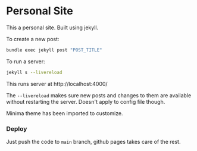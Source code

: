 # Personal Site

This a personal site. Built using jekyll.

To create a new post:

```bash
bundle exec jekyll post "POST_TITLE"
```

To run a server:

```bash
jekyll s --livereload 
```

This runs server at http://localhost:4000/

The `--livereload` makes sure new posts and changes to them are available without restarting the server. Doesn't apply to config file though.

Minima theme has been imported to customize.

### Deploy

Just push the code to `main` branch, github pages takes care of the rest.